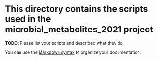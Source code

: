 # This directory contains the scripts used in the microbial_metabolites_2021 project

**TODO**: Please list your scripts and described what they do

You can use the [Markdown syntax](https://www.markdownguide.org/basic-syntax/)  to organize your documentation.
